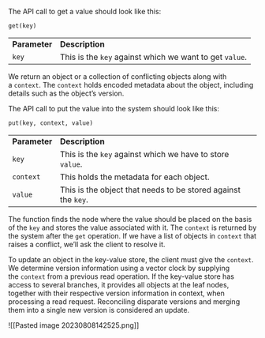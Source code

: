 The API call to get a value should look like this:

```txt
get(key)
```

|   |   |
|---|---|
|**Parameter**|**Description**|
|`key`|This is the `key` against which we want to get `value`.|

We return an object or a collection of conflicting objects along with a `context`. The `context` holds encoded metadata about the object, including details such as the object’s version.

The API call to put the value into the system should look like this:

```txt
put(key, context, value)
```

|   |   |
|---|---|
|**Parameter**|**Description**|
|`key`|This is the `key` against which we have to store `value`.|
|`context`|This holds the metadata for each object.|
|`value`|This is the object that needs to be stored against the `key`.|

The function finds the node where the value should be placed on the basis of the `key` and stores the value associated with it. The `context` is returned by the system after the `get` operation. If we have a list of objects in `context` that raises a conflict, we’ll ask the client to resolve it.

To update an object in the key-value store, the client must give the `context`. We determine version information using a vector clock by supplying the `context` from a previous read operation. If the key-value store has access to several branches, it provides all objects at the leaf nodes, together with their respective version information in context, when processing a read request. Reconciling disparate versions and merging them into a single new version is considered an update.

![[Pasted image 20230808142525.png]]